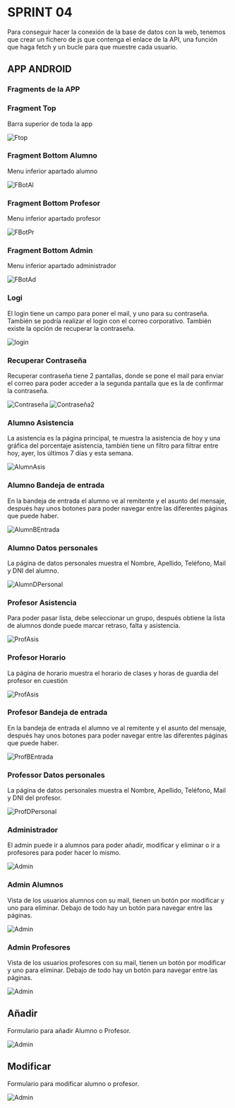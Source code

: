 # SPRINT 04
Para conseguir hacer la conexión de la base de datos con la web, tenemos que crear un fichero de js que contenga el enlace de la API, una función que haga fetch y un bucle para que muestre cada usuario.


## APP ANDROID

### Fragments de la APP

### Fragment Top
Barra superior de toda la app
  
![Ftop](./DAM/imatges/FTop.png)

### Fragment Bottom Alumno
Menu inferior apartado alumno
  
![FBotAl](./DAM/imatges/FBAl.png)

### Fragment Bottom Profesor
Menu inferior apartado profesor
  
![FBotPr](./DAM/imatges/FBPr.png)

### Fragment Bottom Admin
Menu inferior apartado administrador
  
![FBotAd](./DAM/imatges/FBAd.png)

### Logi
El login tiene un campo para poner el mail, y uno para su contraseña. También se podría realizar el login con el correo corporativo. También existe la opción de recuperar la contraseña.
  
![login](./DAM/imatges/login.png)

### Recuperar Contraseña
Recuperar contraseña tiene 2 pantallas, donde se pone el mail para enviar el correo para poder acceder a la segunda pantalla que es la de confirmar la contraseña. 

![Contraseña](./DAM/imatges/contra1.png)
![Contraseña2](./DAM/imatges/contra2.png)

### Alumno Asistencia
La asistencia es la página principal, te muestra la asistencia de hoy y una gráfica del porcentaje asistencia, también tiene un filtro para filtrar entre hoy, ayer, los últimos 7 días y esta semana.

![AlumnAsis](./DAM/imatges/AlumnAsis.png)

### Alumno Bandeja de entrada
En la bandeja de entrada el alumno ve al remitente y el asunto del mensaje, después hay unos botones para poder navegar entre las diferentes páginas que puede haber.

![AlumnBEntrada](./DAM/imatges/AlumnBEntrada.png)

### Alumno Datos personales
La página de datos personales muestra el Nombre, Apellido, Teléfono, Mail y DNI del alumno.

![AlumnDPersonal](./DAM/imatges/AlumnDPersonal.png)

### Profesor Asistencia
Para poder pasar lista, debe seleccionar un grupo, después obtiene la lista de alumnos donde puede marcar retraso, falta y asistencia.

![ProfAsis](./DAM/imatges/ProfAsis.png)

### Profesor Horario
La página de horario muestra el horario de clases y horas de guardia del profesor en cuestión

![ProfAsis](./DAM/imatges/ProfHorari.png)

### Profesor Bandeja de entrada
En la bandeja de entrada el alumno ve al remitente y el asunto del mensaje, después hay unos botones para poder navegar entre las diferentes páginas que puede haber.

![ProfBEntrada](./DAM/imatges/ProfBEntrada.png)

### Professor Datos personales
La página de datos personales muestra el Nombre, Apellido, Teléfono, Mail y DNI del profesor.

![ProfDPersonal](./DAM/imatges/ProfDPersonal.png)

### Administrador
El admin puede ir a alumnos para poder añadir, modificar y eliminar o ir a profesores para poder hacer lo mismo.

![Admin](./DAM/imatges/Admin.png)

### Admin Alumnos
Vista de los usuarios alumnos con su mail, tienen un botón por modificar y uno para eliminar. Debajo de todo hay un botón para navegar entre las páginas.

![Admin](./DAM/imatges/AdminAlumn.png)

### Admin Profesores
Vista de los usuarios profesores con su mail, tienen un botón por modificar y uno para eliminar. Debajo de todo hay un botón para navegar entre las páginas.

![Admin](./DAM/imatges/AdminProf.png)

## Añadir
Formulario para añadir Alumno o Profesor.

![Admin](./DAM/imatges/AdminAfe.png)

## Modificar
Formulario para modificar alumno o profesor.

![Admin](./DAM/imatges/AdminMod.png)
